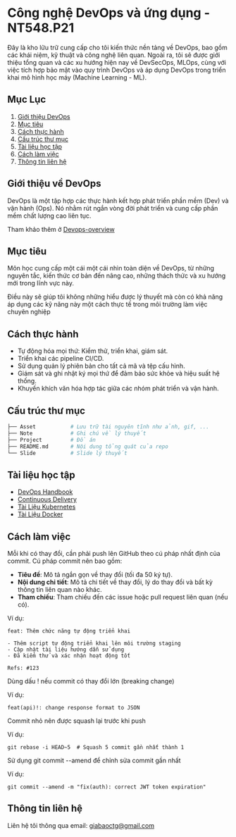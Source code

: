 # Công nghệ DevOps và ứng dụng - NT548.P21

Đây là kho lữu trữ cung cấp cho tôi kiến thức nền tảng về DevOps, bao gồm các khái niệm, kỹ thuật và công
nghệ liên quan. Ngoài ra, tôi sẽ được giới thiệu tổng quan và các xu hướng hiện nay về DevSecOps, MLOps, cùng với việc tích hợp bảo mật vào quy trình DevOps và áp dụng DevOps trong triển khai mô hình học máy (Machine Learning - ML).

## Mục Lục

1. [Giới thiệu DevOps](#giới-thiệu-về-devops)
2. [Mục tiêu](#mục-tiêu)
3. [Cách thực hành](#cách-thực-hành)
4. [Cấu trúc thư mục](#cấu-trúc-thư-mục)
5. [Tài liệu học tập](#tài-liệu-học-tập)
6. [Cách làm việc](#cách-làm-việc)
77. [Thông tin liên hệ](#thông-tin-liên-hệ)

## Giới thiệu về DevOps

DevOps là một tập hợp các thực hành kết hợp phát triển phần mềm (Dev) và vận hành (Ops). Nó nhằm rút ngắn vòng đời phát triển và cung cấp phần mềm chất lượng cao liên tục.

Tham khảo thêm ở [Devops-overview](/Note/Devops-overview.md)

## Mục tiêu

Môn học cung cấp một cái một cái nhìn toàn diện về DevOps, từ những nguyên tắc, kiến thức cơ bản đến nâng cao, những thách thức và xu hướng mới trong lĩnh vực này. 

Điều này sẽ giúp tôi không những hiểu được lý thuyết mà còn có khả năng áp dụng các kỹ năng này một cách thực
tế trong môi trường làm việc chuyên nghiệp

## Cách thực hành

- Tự động hóa mọi thứ: Kiểm thử, triển khai, giám sát.
- Triển khai các pipeline CI/CD.
- Sử dụng quản lý phiên bản cho tất cả mã và tệp cấu hình.
- Giám sát và ghi nhật ký mọi thứ để đảm bảo sức khỏe và hiệu suất hệ thống.
- Khuyến khích văn hóa hợp tác giữa các nhóm phát triển và vận hành.

## Cấu trúc thư mục
```bash
├── Asset           # Lưu trữ tài nguyên tĩnh như ảnh, gif, ...
├── Note            # Ghi chú về lý thuyết
├── Project         # Đồ án
├── README.md       # Nội dung tổng quát của repo
└── Slide           # Slide lý thuyết
```

## Tài liệu học tập

- [DevOps Handbook](https://www.amazon.com/DevOps-Handbook-World-Class-Reliability-Organizations/dp/1942788002)
- [Continuous Delivery](https://www.amazon.com/Continuous-Delivery-Deployment-Automation-Addison-Wesley/dp/0321601912)
- [Tài Liệu Kubernetes](https://kubernetes.io/docs/home/)
- [Tài Liệu Docker](https://docs.docker.com/)

## Cách làm việc

Mỗi khi có thay đổi, cần phải push lên GitHub theo cú pháp nhất định của commit. Cú pháp commit nên bao gồm:

- **Tiêu đề**: Mô tả ngắn gọn về thay đổi (tối đa 50 ký tự).
- **Nội dung chi tiết**: Mô tả chi tiết về thay đổi, lý do thay đổi và bất kỳ thông tin liên quan nào khác.
- **Tham chiếu**: Tham chiếu đến các issue hoặc pull request liên quan (nếu có).

Ví dụ:

```
feat: Thêm chức năng tự động triển khai

- Thêm script tự động triển khai lên môi trường staging
- Cập nhật tài liệu hướng dẫn sử dụng
- Đã kiểm thử và xác nhận hoạt động tốt

Refs: #123
```

Dùng dấu ! nếu commit có thay đổi lớn (breaking change)

Ví dụ:
```
feat(api)!: change response format to JSON
```

Commit nhỏ nên được squash lại trước khi push

Ví dụ:
```
git rebase -i HEAD~5  # Squash 5 commit gần nhất thành 1
```

Sử dụng git commit --amend để chỉnh sửa commit gần nhất

Ví dụ:
```
git commit --amend -m "fix(auth): correct JWT token expiration"
```

## Thông tin liên hệ

Liên hệ tôi thông qua email: giabaoctg@gmail.com